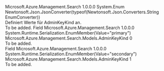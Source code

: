 <Type Name="AdminKeyKind" FullName="Microsoft.Azure.Management.Search.Models.AdminKeyKind">
  <TypeSignature Language="C#" Value="public enum AdminKeyKind" />
  <TypeSignature Language="ILAsm" Value=".class public auto ansi sealed AdminKeyKind extends System.Enum" />
  <TypeSignature Language="DocId" Value="T:Microsoft.Azure.Management.Search.Models.AdminKeyKind" />
  <TypeSignature Language="VB.NET" Value="Public Enum AdminKeyKind" />
  <TypeSignature Language="F#" Value="type AdminKeyKind = " />
  <AssemblyInfo>
    <AssemblyName>Microsoft.Azure.Management.Search</AssemblyName>
    <AssemblyVersion>1.0.0.0</AssemblyVersion>
  </AssemblyInfo>
  <Base>
    <BaseTypeName>System.Enum</BaseTypeName>
  </Base>
  <Attributes>
    <Attribute>
      <AttributeName>Newtonsoft.Json.JsonConverter(typeof(Newtonsoft.Json.Converters.StringEnumConverter))</AttributeName>
    </Attribute>
  </Attributes>
  <Docs>
    <summary>
            Definiert Werte für AdminKeyKind an.
            </summary>
    <remarks>To be added.</remarks>
  </Docs>
  <Members>
    <Member MemberName="Primary">
      <MemberSignature Language="C#" Value="Primary" />
      <MemberSignature Language="ILAsm" Value=".field public static literal valuetype Microsoft.Azure.Management.Search.Models.AdminKeyKind Primary = int32(0)" />
      <MemberSignature Language="DocId" Value="F:Microsoft.Azure.Management.Search.Models.AdminKeyKind.Primary" />
      <MemberSignature Language="VB.NET" Value="Primary" />
      <MemberSignature Language="F#" Value="Primary = 0" Usage="Microsoft.Azure.Management.Search.Models.AdminKeyKind.Primary" />
      <MemberType>Field</MemberType>
      <AssemblyInfo>
        <AssemblyName>Microsoft.Azure.Management.Search</AssemblyName>
        <AssemblyVersion>1.0.0.0</AssemblyVersion>
      </AssemblyInfo>
      <Attributes>
        <Attribute>
          <AttributeName>System.Runtime.Serialization.EnumMember(Value="primary")</AttributeName>
        </Attribute>
      </Attributes>
      <ReturnValue>
        <ReturnType>Microsoft.Azure.Management.Search.Models.AdminKeyKind</ReturnType>
      </ReturnValue>
      <MemberValue>0</MemberValue>
      <Docs>
        <summary>To be added.</summary>
      </Docs>
    </Member>
    <Member MemberName="Secondary">
      <MemberSignature Language="C#" Value="Secondary" />
      <MemberSignature Language="ILAsm" Value=".field public static literal valuetype Microsoft.Azure.Management.Search.Models.AdminKeyKind Secondary = int32(1)" />
      <MemberSignature Language="DocId" Value="F:Microsoft.Azure.Management.Search.Models.AdminKeyKind.Secondary" />
      <MemberSignature Language="VB.NET" Value="Secondary" />
      <MemberSignature Language="F#" Value="Secondary = 1" Usage="Microsoft.Azure.Management.Search.Models.AdminKeyKind.Secondary" />
      <MemberType>Field</MemberType>
      <AssemblyInfo>
        <AssemblyName>Microsoft.Azure.Management.Search</AssemblyName>
        <AssemblyVersion>1.0.0.0</AssemblyVersion>
      </AssemblyInfo>
      <Attributes>
        <Attribute>
          <AttributeName>System.Runtime.Serialization.EnumMember(Value="secondary")</AttributeName>
        </Attribute>
      </Attributes>
      <ReturnValue>
        <ReturnType>Microsoft.Azure.Management.Search.Models.AdminKeyKind</ReturnType>
      </ReturnValue>
      <MemberValue>1</MemberValue>
      <Docs>
        <summary>To be added.</summary>
      </Docs>
    </Member>
  </Members>
</Type>
